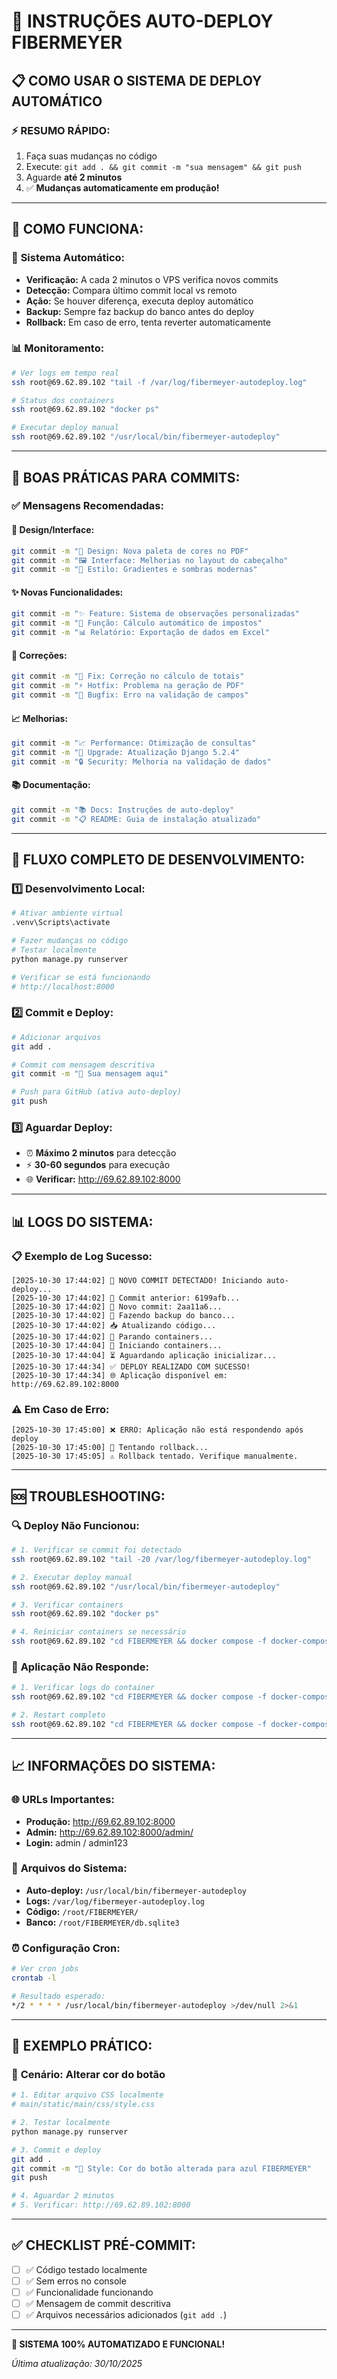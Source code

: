 # 🚀 INSTRUÇÕES AUTO-DEPLOY FIBERMEYER

## 📋 **COMO USAR O SISTEMA DE DEPLOY AUTOMÁTICO**

### ⚡ **RESUMO RÁPIDO:**
1. Faça suas mudanças no código
2. Execute: `git add . && git commit -m "sua mensagem" && git push`
3. Aguarde **até 2 minutos**
4. ✅ **Mudanças automaticamente em produção!**

---

## 🔧 **COMO FUNCIONA:**

### 🤖 **Sistema Automático:**
- **Verificação:** A cada 2 minutos o VPS verifica novos commits
- **Detecção:** Compara último commit local vs remoto
- **Ação:** Se houver diferença, executa deploy automático
- **Backup:** Sempre faz backup do banco antes do deploy
- **Rollback:** Em caso de erro, tenta reverter automaticamente

### 📊 **Monitoramento:**
```bash
# Ver logs em tempo real
ssh root@69.62.89.102 "tail -f /var/log/fibermeyer-autodeploy.log"

# Status dos containers
ssh root@69.62.89.102 "docker ps"

# Executar deploy manual
ssh root@69.62.89.102 "/usr/local/bin/fibermeyer-autodeploy"
```

---

## 📝 **BOAS PRÁTICAS PARA COMMITS:**

### ✅ **Mensagens Recomendadas:**

#### 🎨 **Design/Interface:**
```bash
git commit -m "🎨 Design: Nova paleta de cores no PDF"
git commit -m "🖼️ Interface: Melhorias no layout do cabeçalho"
git commit -m "🌈 Estilo: Gradientes e sombras modernas"
```

#### ✨ **Novas Funcionalidades:**
```bash
git commit -m "✨ Feature: Sistema de observações personalizadas"
git commit -m "🔧 Função: Cálculo automático de impostos"
git commit -m "📊 Relatório: Exportação de dados em Excel"
```

#### 🐛 **Correções:**
```bash
git commit -m "🐛 Fix: Correção no cálculo de totais"
git commit -m "⚡ Hotfix: Problema na geração de PDF"
git commit -m "🔧 Bugfix: Erro na validação de campos"
```

#### 📈 **Melhorias:**
```bash
git commit -m "📈 Performance: Otimização de consultas"
git commit -m "🚀 Upgrade: Atualização Django 5.2.4"
git commit -m "🔒 Security: Melhoria na validação de dados"
```

#### 📚 **Documentação:**
```bash
git commit -m "📚 Docs: Instruções de auto-deploy"
git commit -m "📋 README: Guia de instalação atualizado"
```

---

## 🎯 **FLUXO COMPLETO DE DESENVOLVIMENTO:**

### 1️⃣ **Desenvolvimento Local:**
```bash
# Ativar ambiente virtual
.venv\Scripts\activate

# Fazer mudanças no código
# Testar localmente
python manage.py runserver

# Verificar se está funcionando
# http://localhost:8000
```

### 2️⃣ **Commit e Deploy:**
```bash
# Adicionar arquivos
git add .

# Commit com mensagem descritiva
git commit -m "🎨 Sua mensagem aqui"

# Push para GitHub (ativa auto-deploy)
git push
```

### 3️⃣ **Aguardar Deploy:**
- ⏰ **Máximo 2 minutos** para detecção
- ⚡ **30-60 segundos** para execução
- 🌐 **Verificar:** http://69.62.89.102:8000

---

## 📊 **LOGS DO SISTEMA:**

### 📋 **Exemplo de Log Sucesso:**
```
[2025-10-30 17:44:02] 🔄 NOVO COMMIT DETECTADO! Iniciando auto-deploy...
[2025-10-30 17:44:02] 📍 Commit anterior: 6199afb...
[2025-10-30 17:44:02] 📍 Novo commit: 2aa11a6...
[2025-10-30 17:44:02] 💾 Fazendo backup do banco...
[2025-10-30 17:44:02] 📥 Atualizando código...
[2025-10-30 17:44:02] 🛑 Parando containers...
[2025-10-30 17:44:04] 🚀 Iniciando containers...
[2025-10-30 17:44:04] ⏳ Aguardando aplicação inicializar...
[2025-10-30 17:44:34] ✅ DEPLOY REALIZADO COM SUCESSO!
[2025-10-30 17:44:34] 🌐 Aplicação disponível em: http://69.62.89.102:8000
```

### ⚠️ **Em Caso de Erro:**
```
[2025-10-30 17:45:00] ❌ ERRO: Aplicação não está respondendo após deploy
[2025-10-30 17:45:00] 🔄 Tentando rollback...
[2025-10-30 17:45:05] ⚠️ Rollback tentado. Verifique manualmente.
```

---

## 🆘 **TROUBLESHOOTING:**

### 🔍 **Deploy Não Funcionou:**
```bash
# 1. Verificar se commit foi detectado
ssh root@69.62.89.102 "tail -20 /var/log/fibermeyer-autodeploy.log"

# 2. Executar deploy manual
ssh root@69.62.89.102 "/usr/local/bin/fibermeyer-autodeploy"

# 3. Verificar containers
ssh root@69.62.89.102 "docker ps"

# 4. Reiniciar containers se necessário
ssh root@69.62.89.102 "cd FIBERMEYER && docker compose -f docker-compose-sqlite.yml restart"
```

### 🔧 **Aplicação Não Responde:**
```bash
# 1. Verificar logs do container
ssh root@69.62.89.102 "cd FIBERMEYER && docker compose -f docker-compose-sqlite.yml logs --tail=50"

# 2. Restart completo
ssh root@69.62.89.102 "cd FIBERMEYER && docker compose -f docker-compose-sqlite.yml down && docker compose -f docker-compose-sqlite.yml up -d"
```

---

## 📈 **INFORMAÇÕES DO SISTEMA:**

### 🌐 **URLs Importantes:**
- **Produção:** http://69.62.89.102:8000
- **Admin:** http://69.62.89.102:8000/admin/
- **Login:** admin / admin123

### 📁 **Arquivos do Sistema:**
- **Auto-deploy:** `/usr/local/bin/fibermeyer-autodeploy`
- **Logs:** `/var/log/fibermeyer-autodeploy.log`
- **Código:** `/root/FIBERMEYER/`
- **Banco:** `/root/FIBERMEYER/db.sqlite3`

### ⏰ **Configuração Cron:**
```bash
# Ver cron jobs
crontab -l

# Resultado esperado:
*/2 * * * * /usr/local/bin/fibermeyer-autodeploy >/dev/null 2>&1
```

---

## 🎯 **EXEMPLO PRÁTICO:**

### 📝 **Cenário: Alterar cor do botão**

```bash
# 1. Editar arquivo CSS localmente
# main/static/main/css/style.css

# 2. Testar localmente
python manage.py runserver

# 3. Commit e deploy
git add .
git commit -m "🎨 Style: Cor do botão alterada para azul FIBERMEYER"
git push

# 4. Aguardar 2 minutos
# 5. Verificar: http://69.62.89.102:8000
```

---

## ✅ **CHECKLIST PRÉ-COMMIT:**

- [ ] ✅ Código testado localmente
- [ ] ✅ Sem erros no console
- [ ] ✅ Funcionalidade funcionando
- [ ] ✅ Mensagem de commit descritiva
- [ ] ✅ Arquivos necessários adicionados (`git add .`)

---

**🚀 SISTEMA 100% AUTOMATIZADO E FUNCIONAL!**

*Última atualização: 30/10/2025*